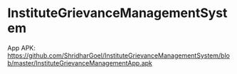# InstituteGrievanceManagementSystem

App APK: https://github.com/ShridharGoel/InstituteGrievanceManagementSystem/blob/master/InstituteGrievanceManagementApp.apk
